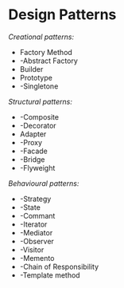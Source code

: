 # **Design Patterns**

*Creational patterns:*

+ Factory Method
+ -Abstract Factory
+ Builder
+ Prototype
+ -Singletone


*Structural patterns:*

+ -Composite
+ -Decorator
+ Adapter
+ -Proxy
+ -Facade
+ -Bridge
+ -Flyweight


*Behavioural patterns:*

+ -Strategy
+ -State
+ -Commant
+ -Iterator
+ -Mediator
+ -Observer
+ -Visitor
+ -Memento
+ -Chain of Responsibility
+ -Template method
